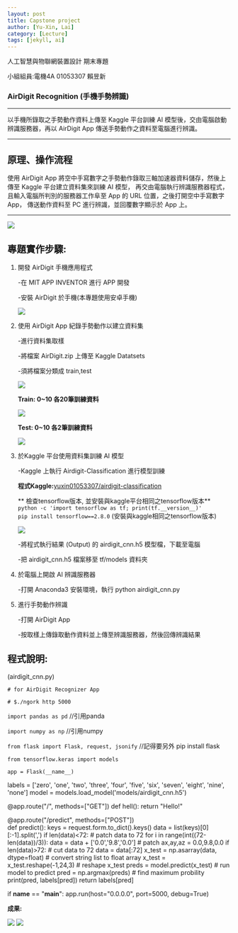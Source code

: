 ```yaml
---
layout: post
title: Capstone project
author: [Yu-Xin, Lai]
category: [Lecture]
tags: [jekyll, ai]
---
```


⼈⼯智慧與物聯網裝置設計 期末專題

小組組員:電機4A 01053307 賴昱新

### AirDigit Recognition (手機手勢辨識)

---

以手機所錄取之手勢動作資料上傳至 Kaggle 平台訓練 AI 模型後，交由電腦啟動辨識服務器，再以 AirDigit App 傳送手勢動作之資料至電腦進行辨識。

---

## 原理、操作流程
使用 AirDigit App 將空中手寫數字之手勢動作錄取三軸加速器資料儲存，然後上傳至 Kaggle 平台建立資料集來訓練 AI 模型，
再交由電腦執行辨識服務器程式，且輸入電腦所判別的服務器工作阜至 App 的 URL 位置，之後打開空中手寫數字 App， 傳送動作資料至 PC 進行辨識，並回覆數字顯示於 App 上。

---

 ![](https://github.com/YSlai01053307/AI-course/blob/gh-pages/圖片1.png?raw=true)

## 專題實作步驟:
1. 開發 AirDigit 手機應用程式

    -在 MIT APP INVENTOR 進行 APP 開發
    
    -安裝 AirDigit 於手機(本專題使用安卓手機)
    
    ![](https://github.com/YSlai01053307/AI-course/blob/gh-pages/14.jpg?raw=true)
    
2. 使用 AirDigit App 紀錄手勢動作以建立資料集

    -進行資料集取樣
    
    -將檔案 AirDigit.zip 上傳至 Kaggle Datatsets
    
    -須將檔案分類成 train,test
    
    ![](https://github.com/YSlai01053307/AI-course/blob/gh-pages/2.png?raw=true)
    
    **Train: 0~10 各20筆訓練資料**<br /> 
    
    ![](https://github.com/YSlai01053307/AI-course/blob/gh-pages/13.png?raw=true)
    
    **Test: 0~10 各2筆訓練資料**<br />
    
    ![](https://github.com/YSlai01053307/AI-course/blob/gh-pages/12.png?raw=true)
    
3. 於Kaggle 平台使用資料集訓練 AI 模型

    -Kaggle 上執行 Airdigit-Classification 進行模型訓練
    
    **程式Kaggle:**[yuxin01053307/airdigit-classification](https://www.kaggle.com/code/yuxin01053307/airdigit-classification)

    ** 檢查tensorflow版本, 並安裝與kaggle平台相同之tensorflow版本**<br>
    `python -c 'import tensorflow as tf; print(tf.__version__)'`<br />
    `pip install tensorflow==2.8.0` (安裝與kaggle相同之tensorflow版本)<br />

    ![](https://github.com/YSlai01053307/AI-course/blob/gh-pages/1.png?raw=true)

    
    -將程式執行結果 (Output) 的 airdigit_cnn.h5 模型檔，下載至電腦
    
    -把 airdigit_cnn.h5 檔案移至 tf/models 資料夾
    
4. 於電腦上開啟 AI 辨識服務器

    -打開 Anaconda3 安裝環境，執行 python airdigit_cnn.py

5. 進行手勢動作辨識
   
   -打開 AirDigit App
   
   -按取樣上傳錄取動作資料並上傳至辨識服務器，然後回傳辨識結果
 
## 程式說明:

(airdigit_cnn.py)

`# for AirDigit Recognizer App`

`# $./ngork http 5000` 

`import pandas as pd` //引用panda

`import numpy as np`  //引用numpy

`from flask import Flask, request, jsonify` //記得要另外 pip install flask
 
`from tensorflow.keras import models`

`app = Flask(__name__)`

labels = ['zero', 'one', 'two', 'three', 'four', 'five', 'six', 'seven', 'eight', 'nine', 'none']
model = models.load_model('models/airdigit_cnn.h5')
	
@app.route("/", methods=["GET"])
def hell():
    return "Hello!"
	
@app.route("/predict", methods=["POST"])	
def predict():
    keys = request.form.to_dict().keys()
    data = list(keys)[0][:-1].split(',')
    if len(data)<72: # patch data to 72
        for i in range(int((72-len(data))/3)):
            data = data + ['0.0','9.8','0.0'] # patch ax,ay,az = 0.0,9.8,0.0
    if len(data)>72: # cut data to 72 
       data = data[:72]
    x_test = np.asarray(data, dtype=float) # convert string list to float array
    x_test = x_test.reshape(-1,24,3) # reshape x_test
    preds = model.predict(x_test) # run model to predict
    pred = np.argmax(preds) # find maximum probility
    print(pred, labels[pred])
    return labels[pred]

if __name__ == "__main__":
    app.run(host="0.0.0.0", port=5000, debug=True)



**成果:**

![](https://github.com/YSlai01053307/AI-course/blob/gh-pages/11.jpg?raw=true)
![](https://github.com/YSlai01053307/AI-course/blob/gh-pages/10.jpg?raw=true)
